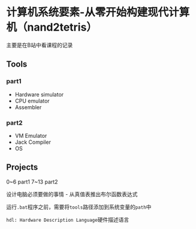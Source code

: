 # 计算机系统要素-从零开始构建现代计算机（nand2tetris）

主要是在B站中看课程的记录

## Tools

### part1

- Hardware simulator
- CPU emulator
- Assembler

### part2

- VM Emulator
- Jack Compiler
- OS


## Projects

0~6 part1
7~13 part2

设计电脑必须要做的事情 -  从真值表推出布尔函数表达式

运行`.bat`程序之前，需要将`tools`路径添加到系统变量的`path`中

`hdl: Hardware Description Language`硬件描述语言
